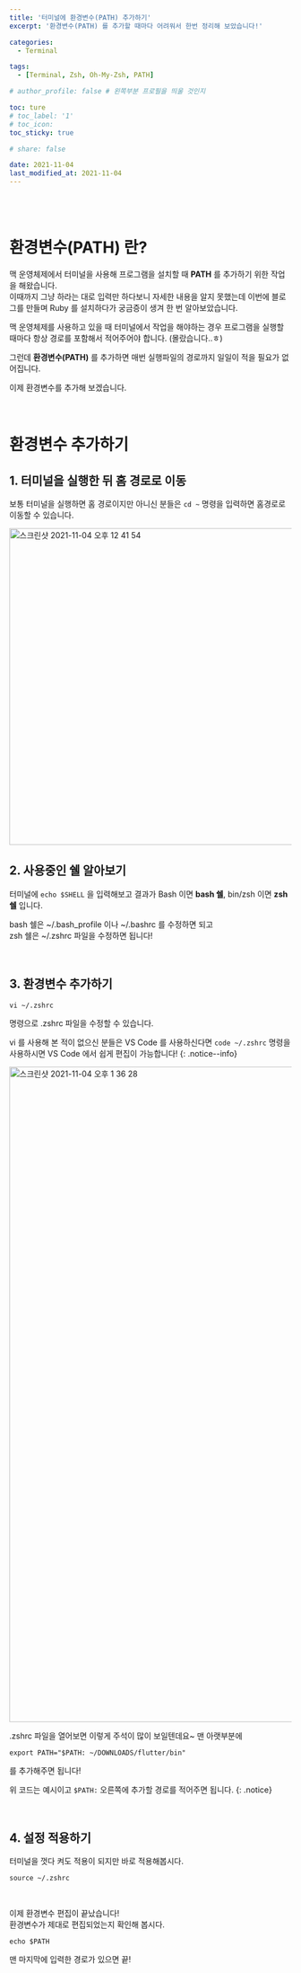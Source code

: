 ```yaml
---
title: '터미널에 환경변수(PATH) 추가하기'
excerpt: '환경변수(PATH) 를 추가할 때마다 어려워서 한번 정리해 보았습니다!'

categories:
  - Terminal

tags:
  - [Terminal, Zsh, Oh-My-Zsh, PATH]

# author_profile: false # 왼쪽부분 프로필을 띄울 것인지

toc: ture
# toc_label: '1'
# toc_icon:
toc_sticky: true

# share: false

date: 2021-11-04
last_modified_at: 2021-11-04
---
```


<br>
<br>

# 환경변수(PATH) 란?

맥 운영체제에서 터미널을 사용해 프로그램을 설치할 때 **PATH** 를 추가하기 위한 작업을 해왔습니다.  
이때까지 그냥 하라는 대로 입력만 하다보니 자세한 내용을 알지 못했는데 이번에 블로그를 만들며 Ruby 를 설치하다가 궁금증이 생겨 한 번 알아보았습니다.

맥 운영체제를 사용하고 있을 때 터미널에서 작업을 해야하는 경우 프로그램을 실행할 때마다 항상 경로를 포함해서 적어주어야 합니다. (몰랐습니다..ㅎ)

그런데 **환경변수(PATH)** 를 추가하면 매번 실행파일의 경로까지 일일이 적을 필요가 없어집니다.

이제 환경변수를 추가해 보겠습니다.

<br>

# 환경변수 추가하기

## 1. 터미널을 실행한 뒤 홈 경로로 이동

보통 터미널을 실행하면 홈 경로이지만 아니신 분들은 `cd ~` 명령을 입력하면 홈경로로 이동할 수 있습니다.

<img width="564" alt="스크린샷 2021-11-04 오후 12 41 54" src="https://user-images.githubusercontent.com/87692499/140254390-bb477754-438d-4111-aeab-2e49b9cd20c7.png">

## 2. 사용중인 쉘 알아보기

터미널에 `echo $SHELL` 을 입력해보고 결과가 Bash 이면 **bash 쉘**, bin/zsh 이면 **zsh 쉘** 입니다.

bash 쉘은 ~/.bash_profile 이나 ~/.bashrc 를 수정하면 되고  
zsh 쉘은 ~/.zshrc 파일을 수정하면 됩니다!

<br>

## 3. 환경변수 추가하기

```
vi ~/.zshrc
```

명령으로 .zshrc 파일을 수정할 수 있습니다.

vi 를 사용해 본 적이 없으신 분들은 VS Code 를 사용하신다면 `code ~/.zshrc` 명령을 사용하시면 VS Code 에서 쉽게 편집이 가능합니다!
{: .notice--info}

<img width="1167" alt="스크린샷 2021-11-04 오후 1 36 28" src="https://user-images.githubusercontent.com/87692499/140258741-dc9f142b-a8e8-4ba9-8593-24efda87770b.png">

.zshrc 파일을 열어보면 이렇게 주석이 많이 보일텐데요~ 맨 아랫부분에

```
export PATH="$PATH: ~/DOWNLOADS/flutter/bin"
```

를 추가해주면 됩니다!

위 코드는 예시이고 `$PATH:` 오른쪽에 추가할 경로를 적어주면 됩니다.
{: .notice}

<br>

## 4. 설정 적용하기

터미널을 껏다 켜도 적용이 되지만 바로 적용해봅시다.

```
source ~/.zshrc
```

<br>

이제 환경변수 편집이 끝났습니다!  
환경변수가 제대로 편집되었는지 확인해 봅시다.

```
echo $PATH
```

맨 마지막에 입력한 경로가 있으면 끝!
